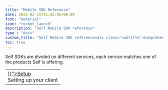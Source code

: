 ```yaml
---
title: "Mobile SDK Reference"
date: 2022-02-15T11:02:05+06:00
font: "material"
icon: "rocket_launch"
description: "Self Mobile SDK reference"
type : "docs"
custom_title: "Self Mobile SDK reference<div class='subtitle'>Comprehensive reference for integrating with Self SDK</div>"
toc: true
---
```

Self SDKs are divided on different services, each service matches one of the products Self is offering.


<table class='reference'>
    <tbody>
        <tr>
            <td>
                <div class="section_title">
                    <a href="{{< relref "setup" >}}">Setup</a>
                </div>
                <div class='section_subtitle'>Setting up your client</div>
            </td>            
        </tr>       
    </tbody>
</table>



